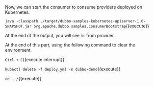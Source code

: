 Now, we can start the consumer to consume providers deployed on Kubernetes.



`java -classpath ./target/dubbo-samples-kubernetes-apiserver-1.0-SNAPSHOT.jar org.apache.dubbo.samples.ConsumerBootstrap`{{execute}}



At the end of the output, you will see `hi` from provider.



At the end of this part, using the following command to clear the environment.



`Ctrl + C`{{execute interrupt}}

`kubectl delete -f deploy.yml -n dubbo-demo`{{execute}}

`cd ../`{{execute}}